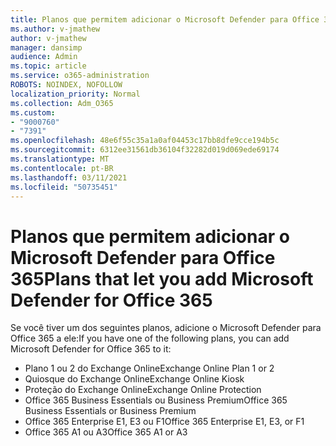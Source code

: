 ```yaml
---
title: Planos que permitem adicionar o Microsoft Defender para Office 365
ms.author: v-jmathew
author: v-jmathew
manager: dansimp
audience: Admin
ms.topic: article
ms.service: o365-administration
ROBOTS: NOINDEX, NOFOLLOW
localization_priority: Normal
ms.collection: Adm_O365
ms.custom:
- "9000760"
- "7391"
ms.openlocfilehash: 48e6f55c35a1a0af04453c17bb8dfe9cce194b5c
ms.sourcegitcommit: 6312ee31561db36104f32282d019d069ede69174
ms.translationtype: MT
ms.contentlocale: pt-BR
ms.lasthandoff: 03/11/2021
ms.locfileid: "50735451"
---
```

# <a name="plans-that-let-you-add-microsoft-defender-for-office-365"></a><span data-ttu-id="db1e8-102">Planos que permitem adicionar o Microsoft Defender para Office 365</span><span class="sxs-lookup"><span data-stu-id="db1e8-102">Plans that let you add Microsoft Defender for Office 365</span></span>

<span data-ttu-id="db1e8-103">Se você tiver um dos seguintes planos, adicione o Microsoft Defender para Office 365 a ele:</span><span class="sxs-lookup"><span data-stu-id="db1e8-103">If you have one of the following plans, you can add Microsoft Defender for Office 365 to it:</span></span>

- <span data-ttu-id="db1e8-104">Plano 1 ou 2 do Exchange Online</span><span class="sxs-lookup"><span data-stu-id="db1e8-104">Exchange Online Plan 1 or 2</span></span>
- <span data-ttu-id="db1e8-105">Quiosque do Exchange Online</span><span class="sxs-lookup"><span data-stu-id="db1e8-105">Exchange Online Kiosk</span></span>
- <span data-ttu-id="db1e8-106">Proteção do Exchange Online</span><span class="sxs-lookup"><span data-stu-id="db1e8-106">Exchange Online Protection</span></span>
- <span data-ttu-id="db1e8-107">Office 365 Business Essentials ou Business Premium</span><span class="sxs-lookup"><span data-stu-id="db1e8-107">Office 365 Business Essentials or Business Premium</span></span>
- <span data-ttu-id="db1e8-108">Office 365 Enterprise E1, E3 ou F1</span><span class="sxs-lookup"><span data-stu-id="db1e8-108">Office 365 Enterprise E1, E3, or F1</span></span>
- <span data-ttu-id="db1e8-109">Office 365 A1 ou A3</span><span class="sxs-lookup"><span data-stu-id="db1e8-109">Office 365 A1 or A3</span></span>
